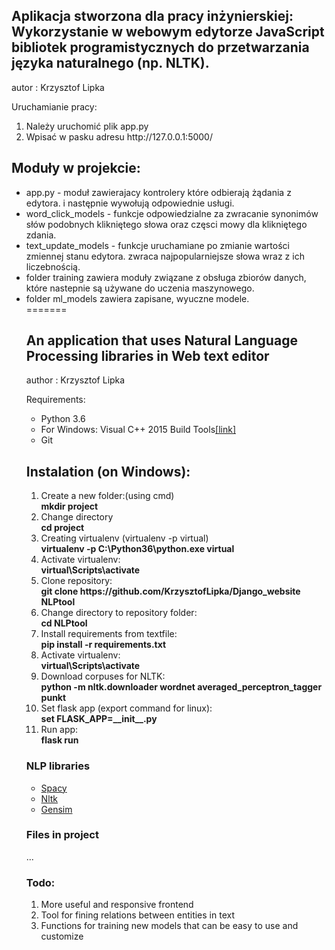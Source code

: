 
<h2>Aplikacja stworzona dla pracy inżynierskiej:
Wykorzystanie w webowym edytorze JavaScript bibliotek programistycznych do przetwarzania języka naturalnego (np. NLTK).
</h2> 
<p>autor : Krzysztof Lipka</p>
<p>Uruchamianie pracy:</p>  
<ol>
<li>Należy uruchomić plik app.py </li>  
<li>Wpisać w pasku adresu http://127.0.0.1:5000/</l1> 
</ol>
<h2>Moduły w projekcie:</h2> 
<ul>
<li>app.py - moduł zawierajacy kontrolery które odbierają żądania z edytora.
i następnie wywołują odpowiednie usługi.</li>  
<li>word_click_models - funkcje odpowiedzialne za zwracanie synonimów
słów podobnych klikniętego słowa oraz częsci mowy dla klikniętego zdania.</li>
<li>text_update_models - funkcje uruchamiane po zmianie wartości zmiennej stanu edytora.
zwraca najpopularniejsze słowa wraz z ich liczebnością.</li>
<li>folder training zawiera moduły związane z obsługa zbiorów danych, które nastepnie są używane do uczenia maszynowego.</li>  
<li>folder ml_models zawiera zapisane, wyuczne modele.</li>  
=======
<h2>An application that uses Natural Language Processing libraries in Web text editor</h2> 
<p>author : Krzysztof Lipka</p>
<p>Requirements:</p>  
<ul>
<li>Python 3.6 </li>  
<li>For Windows: Visual C++ 2015 Build Tools<a href = "http://landinghub.visualstudio.com/visual-cpp-build-tools">[link]</a></li> 
<li>Git</li>

</ul>
<h2>Instalation (on Windows):</h2> 
<ol>
  
  
<li>Create a new folder:(using cmd)</br>
<strong>mkdir project</strong>
</li>

<li>Change directory</br>
<strong>cd project</strong>
</li>




<li>
Creating virtualenv (virtualenv -p <path to python> virtual)</br>
<strong>virtualenv -p C:\Python36\python.exe virtual</strong>
</li>


<li>
Activate virtualenv:</br>
<strong>virtual\Scripts\activate</strong>
</li>


<li>
Clone repository:</br>
<strong>git clone https://github.com/KrzysztofLipka/Django_website NLPtool</strong>
</li>


<li>
Change directory to repository folder:</br>
<strong>cd NLPtool</strong>
</li>


<li>
Install requirements from textfile:</br>
<strong>pip install -r requirements.txt</strong>
</li>


<li>
Activate virtualenv:</br>
<strong>virtual\Scripts\activate</strong>
</li>

<li>
Download corpuses for NLTK:</br>
<strong>python -m nltk.downloader wordnet averaged_perceptron_tagger punkt</strong>
</li>

<li>
Set flask app (export command for linux):</br>
<strong>set FLASK_APP=__init__.py</strong>
</li>

<li>
Run app:</br>
<strong>flask run</strong>
</li>


</ol>


<h3>NLP libraries</h3>
<ul>
<li> <a href = "https://spacy.io/">Spacy</a></li>
<li> <a href = "http://www.nltk.org/">Nltk</a></li> 
<li> <a href = "https://radimrehurek.com/gensim/">Gensim</a></li> 
</ul>

<h3>Files in project</h3>
<p>...</p>

<h3>Todo:</h3>
<ol>
<li>More useful and responsive frontend</li>
<li>Tool for fining relations between entities in text</li>
<li>Functions for training new models that can be easy to use and customize</li>
</ol>




